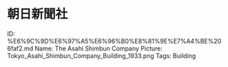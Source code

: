 # 朝日新聞社

ID: %E6%9C%9D%E6%97%A5%E6%96%B0%E8%81%9E%E7%A4%BE%206faf2.md
Name: The Asahi Shimbun Company
Picture: Tokyo_Asahi_Shimbun_Company_Building_1933.png
Tags: Building